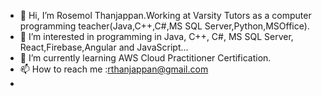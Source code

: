 - 👋 Hi, I’m Rosemol Thanjappan.Working at Varsity Tutors as a computer programming teacher(Java,C++,C#,MS SQL Server,Python,MSOffice).
- 👀 I’m interested in programming in Java, C++, C#, MS SQL Server, React,Firebase,Angular and JavaScript...
- 🌱 I’m currently learning AWS Cloud Practitioner Certification.
- 📫 How to reach me :rthanjappan@gmail.com
- 

